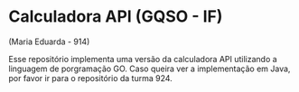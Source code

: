 # Calculadora API (GQSO - IF)
(Maria Eduarda - 914) 

Esse repositório implementa uma versão da calculadora API utilizando a linguagem de porgramação GO. Caso queira ver a implementação em Java, por favor ir para o repositório da turma 924.

